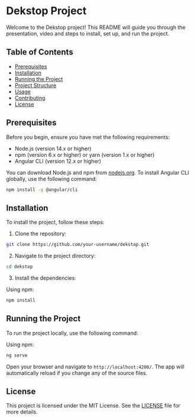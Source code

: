 # Dekstop Project

Welcome to the Dekstop project! This README will guide you through the presentation, video and steps to install, set up, and run the project.

## Table of Contents

- [Prerequisites](#prerequisites)
- [Installation](#installation)
- [Running the Project](#running-the-project)
- [Project Structure](#project-structure)
- [Usage](#usage)
- [Contributing](#contributing)
- [License](#license)

## Prerequisites

Before you begin, ensure you have met the following requirements:

- Node.js (version 14.x or higher)
- npm (version 6.x or higher) or yarn (version 1.x or higher)
- Angular CLI (version 12.x or higher)

You can download Node.js and npm from [nodejs.org](https://nodejs.org/). To install Angular CLI globally, use the following command:

```bash
npm install -g @angular/cli
```

## Installation

To install the project, follow these steps:

1. Clone the repository:

```bash
git clone https://github.com/your-username/dekstop.git
```

2. Navigate to the project directory:

```bash
cd dekstop
```

3. Install the dependencies:

Using npm:

```bash
npm install
```

## Running the Project

To run the project locally, use the following command:

Using npm:

```bash
ng serve
```

Open your browser and navigate to `http://localhost:4200/`. The app will automatically reload if you change any of the source files.

## License

This project is licensed under the MIT License. See the [LICENSE](LICENSE) file for more details.
